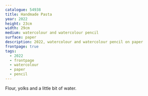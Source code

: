 ```yaml
---
catalogue: 54938
title: Handmade Pasta
year: 2022
height: 23cm
width: 29cm
medium: watercolour and watercolour pencil
surface: paper
description: 2022, watercolour and watercolour pencil on paper
frontpage: true
tags: 
  - 2022
  - frontpage
  - watercolour
  - paper
  - pencil
---
```

Flour, yolks and a little bit of water.
